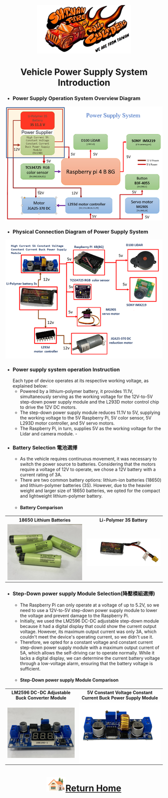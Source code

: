 <div align="center"><img src="../../other/img/logo.png" width="300" alt=" logo"></div>

# <div align="center">Vehicle Power Supply System Introduction</div> 
- ### Power Supply Operation System Overview Diagram
<div align="center"><img src="./img/Power_supply_system.png" width="600"></div>

- ###  Physical Connection Diagram of Power Supply System 
<div align="center"><img src="./img/Power_supply_system of Summary diagram1.png" width="600"></div>

- ### Power supply system operation Instruction
  Each type of device operates at its respective working voltage, as explained below:
  - Powered by a lithium-polymer battery, it provides 11.1V, simultaneously serving as the working voltage for the 12V-to-5V step-down power supply module and the L293D motor control chip to drive the 12V DC motors.
  - The step-down power supply module reduces 11.1V to 5V, supplying the working voltage to the 5V Raspberry Pi, 5V color sensor, 5V L293D motor controller, and 5V servo motors.
  - The Raspberry Pi, in turn, supplies 5V as the working voltage for the Lidar and camera module.  - 
- ###  Battery Selection 電池選擇
  - As the vehicle requires continuous movement, it was necessary to switch the power source to batteries. Considering that the motors require a voltage of 12V to operate, we chose a 12V battery with a current rating of 3A.
  - There are two common battery options: lithium-ion batteries (18650) and lithium-polymer batteries (3S). However, due to the heavier weight and larger size of 18650 batteries, we opted for the compact and lightweight lithium-polymer battery.
  - #### Battery Comparison

<div align="center" width=100%>
<table>
<tr align="center">
  <th> 18650 Lithium Batteries </th> <th>Li-Polymer 3S Battery 
  </th>
</tr>
<tr align="center">
  <td>
  <img src="./img/18650.jpeg" width = "300"  alt="18650" /> </td>
  <td>
  <img src="./img/lipo_battery.png" width = "300" alt="lipo_battery"  />
  </td>
</tr>
</table>
</div>

 - ### Step-Down power supply Module  Selection(降壓模組選擇)
    - The Raspberry Pi can only operate at a voltage of up to 5.2V, so we need to use a 12V-to-5V step-down power supply module to lower the voltage and prevent damage to the Raspberry Pi.
    - Initially, we used the LM2596 DC-DC adjustable step-down module because it had a digital display that could show the current output voltage. However, its maximum output current was only 3A, which couldn't meet the device's operating current, so we didn't use it.
    - Therefore, we opted for a constant voltage and constant current step-down power supply module with a maximum output current of 5A, which allows the self-driving car to operate normally. While it lacks a digital display, we can determine the current battery voltage through a low-voltage alarm, ensuring that the battery voltage is sufficient.
    - #### Step-Down power supply Module Comparison
<div align="center">
<table with=100%>
<tr align="center">
<th> LM2596 DC-DC Adjustable Buck Converter Module </th>
<th>5V Constant Voltage Constant Current Buck Power Supply Module</th>
</tr>
<tr align="center">
  <td><img src="./img/LM25.jpeg" width = "250" height = "" alt="MG90S" align=center />  </td>
  <td><img src="./img/ADIO-DC36V5A.png" width = "300" height = "" alt="MG90S" align=center /> 
  </td>
</tr>
</table>
</div>

# <div align="center">![HOME](../../other/img/Home.png)[Return Home](../../)</div>  

